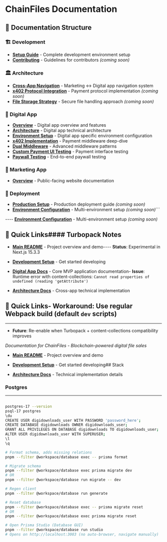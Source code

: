 # ChainFiles Documentation

## 📁 Documentation Structure

### 🏗 Development
- **[Setup Guide](development/setup.md)** - Complete development environment setup
- **[Contributing](development/contributing.md)** - Guidelines for contributors _(coming soon)_

### 🏛 Architecture  
- **[Cross-App Navigation](architecture/cross-app-navigation-refactoring.md)** - Marketing ↔ Digital app navigation system
- **[x402 Protocol Integration](architecture/x402-integration.md)** - Payment protocol implementation _(coming soon)_
- **[File Storage Strategy](architecture/file-storage.md)** - Secure file handling approach _(coming soon)_

### 📱 Digital App
- **[Overview](digital/readme.md)** - Digital app overview and features
- **[Architecture](digital/architecture.md)** - Digital app technical architecture
- **[Environment Setup](digital/env-setup.md)** - Digital app specific environment configuration
- **[x402 Implementation](digital/x402-paywall-flow-explained.md)** - Payment middleware deep-dive
- **[Dual Middleware](digital/x402-dual-middleware.md)** - Advanced middleware patterns
- **[Custom Payment UI Testing](digital/custom-payment-ui-testing.md)** - Payment interface testing
- **[Paywall Testing](digital/x402-paywall-testing.md)** - End-to-end paywall testing

### 🎯 Marketing App
- **[Overview](marketing/README.md)** - Public-facing website documentation

### 🚀 Deployment
- **[Production Setup](deployment/production.md)** - Production deployment guide _(coming soon)_
- **[Environment Configuration](deployment/environments.md)** - Multi-environment setup _(coming soon)_```



---- **[Environment Configuration](deployment/environments.md)** - Multi-environment setup _(coming soon)_



## 🎯 Quick Links#### Turbopack Notes



- **[Main README](../README.md)** - Project overview and demo---- **Status**: Experimental in Next.js 15.3.3

- **[Development Setup](development/setup.md)** - Get started developing

- **[Digital App Docs](digital/)** - Core MVP application documentation- **Issue**: Runtime error with content-collections: `Cannot read properties of undefined (reading 'getAttribute')`

- **[Architecture Docs](architecture/)** - Cross-app technical implementation

## 🎯 Quick Links- **Workaround**: Use regular Webpack build (default `dev` scripts)

---

- **Future**: Re-enable when Turbopack + content-collections compatibility improves

*Documentation for ChainFiles - Blockchain-powered digital file sales*
- **[Main README](../README.md)** - Project overview and demo

- **[Development Setup](development/setup.md)** - Get started developing## Stack

- **[Architecture Docs](architecture/)** - Technical implementation details

### Postgres

---

```bash

postgres-17 --version
psql-17 postgres
\du
CREATE USER digidownloads_user WITH PASSWORD 'password_here';
CREATE DATABASE digidownloads OWNER digidownloads_user;
GRANT ALL PRIVILEGES ON DATABASE digidownloads TO digidownloads_user;
ALTER USER digidownloads_user WITH SUPERUSER;
\l
\q

# Format schema, adds missing relations
pnpm --filter @workspace/database exec -- prisma format

# Migrate schema
pnpm --filter @workspace/database exec prisma migrate dev
# OR
pnpm --filter @workspace/database run migrate -- dev

# Regen client
pnpm --filter @workspace/database run generate

# Reset database
pnpm --filter @workspace/database exec -- prisma migrate reset
# OR
pnpm --filter @workspace/database exec prisma migrate reset

# Open Prisma Studio (Database GUI)
pnpm --filter @workspace/database run studio
# Opens on http://localhost:3003 (no auto-browser, navigate manually)

```
